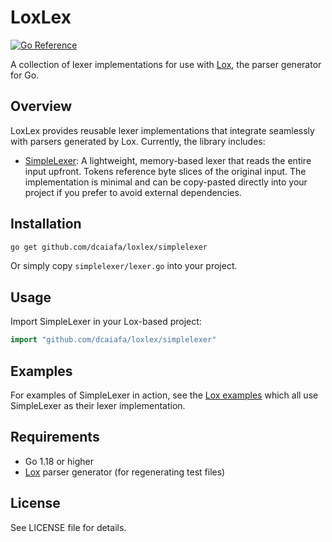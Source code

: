 # LoxLex

[![Go Reference](https://pkg.go.dev/badge/github.com/dcaiafa/loxlex.svg)](https://pkg.go.dev/github.com/dcaiafa/loxlex)

A collection of lexer implementations for use with [Lox](https://dcaiafa.github.io/lox), the parser generator for Go.

## Overview

LoxLex provides reusable lexer implementations that integrate seamlessly with parsers generated by Lox. Currently, the library includes:

- [SimpleLexer](https://pkg.go.dev/github.com/dcaiafa/loxlex@v0.5.0/simplelexer): A lightweight, memory-based lexer that reads the entire input upfront. Tokens reference byte slices of the original input. The implementation is minimal and can be copy-pasted directly into your project if you prefer to avoid external dependencies.

## Installation

```bash
go get github.com/dcaiafa/loxlex/simplelexer
```

Or simply copy `simplelexer/lexer.go` into your project.

## Usage

Import SimpleLexer in your Lox-based project:

```go
import "github.com/dcaiafa/loxlex/simplelexer"
```

## Examples

For examples of SimpleLexer in action, see the [Lox examples](https://github.com/dcaiafa/lox/tree/main/examples) which all use SimpleLexer as their lexer implementation.

## Requirements

- Go 1.18 or higher
- [Lox](https://dcaiafa.github.io/lox) parser generator (for regenerating test files)

## License

See LICENSE file for details.
